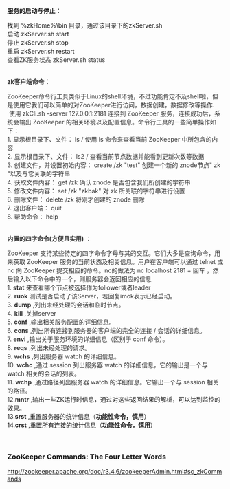 <p><span style="font-size:14px;"><strong>服务的启动与停止：</strong></span></p>
<p><span style="font-size:14px;">找到 %zkHome%\bin 目录，通过该目录下的zkServer.sh<br>启动 zkServer.sh start<br>停止 zkServer.sh stop<br>重启 zkServer.sh restart<br><span style="font-size:14px;color:rgb(51,51,51);">查看ZK服务状态 zkServer.sh status</span></span></p>
<p><br class="atl-forced-newline"><span style="color:rgb(51,51,51);font-size:14px;"><strong>zk客户端命令：</strong></span></p>
<p><span style="font-size:14px;"><span style="font-size:14px;color:rgb(51,51,51);">ZooKeeper命令行工具类似于Linux的shell环境，不过功能肯定不及shell啦，但 是使用它我们可以简单的对ZooKeeper进行访问，数据创建，数据修改等操作. &nbsp;使用 zkCli.sh -server 127.0.0.1:2181 连接到 ZooKeeper 服务，连接成功后，系统会输出 ZooKeeper 的相关环境以及配置信息。命令行工具的一些简单操作如下：</span><br class="atl-forced-newline"><span style="font-size:14px;color:rgb(51,51,51);">1. 显示根目录下、文件： ls / 使用 ls 命令来查看当前 ZooKeeper 中所包含的内容</span><br><span style="font-size:14px;color:rgb(51,51,51);">2. 显示根目录下、文件： ls2 / 查看当前节点数据并能看到更新次数等数据</span><br><span style="font-size:14px;color:rgb(51,51,51);">3. 创建文件，并设置初始内容： create /zk "test" 创建一个新的 znode节点" zk "以及与它关联的字符串</span><br><span style="font-size:14px;color:rgb(51,51,51);">4. 获取文件内容： get /zk 确认 znode 是否包含我们所创建的字符串</span><br><span style="font-size:14px;color:rgb(51,51,51);">5. 修改文件内容： set /zk "zkbak" 对 zk 所关联的字符串进行设置</span><br><span style="font-size:14px;color:rgb(51,51,51);">6. 删除文件： delete /zk 将刚才创建的 znode 删除</span><br><span style="font-size:14px;color:rgb(51,51,51);">7. 退出客户端： quit</span><br><span style="font-size:14px;color:rgb(51,51,51);">8. 帮助命令： help</span></span></p>
<p><br class="atl-forced-newline"><span style="font-size:14px;"><span style="font-size:14px;color:rgb(51,51,51);"><strong>内置的四字命令(方便且实用)</strong></span>&nbsp;：</span></p>
<p><span style="font-size:14px;"><span style="font-size:14px;color:rgb(51,51,51);">ZooKeeper 支持某些特定的四字命令字母与其的交互。它们大多是查询命令，用来获取 ZooKeeper 服务的当前状态及相关信息。用户在客户端可以通过 telnet 或 nc 向 ZooKeeper 提交相应的命令。nc的做法为 nc localhost 2181 + 回车 ，然后输入以下命令中的一个，则服务器会返回相应的信息</span><br class="atl-forced-newline"><span style="font-size:14px;color:rgb(51,51,51);">1.</span> <span style="font-size:14px;color:rgb(51,51,51);"><strong>stat</strong></span> <span style="font-size:14px;color:rgb(51,51,51);">来查看哪个节点被选择作为follower或者leader</span><br><span style="font-size:14px;color:rgb(51,51,51);">2.</span> <span style="font-size:14px;color:rgb(51,51,51);"><strong>ruok</strong></span> <span style="font-size:14px;color:rgb(51,51,51);">测试是否启动了该Server，若回复imok表示已经启动。</span><br><span style="font-size:14px;color:rgb(51,51,51);">3.</span> <span style="font-size:14px;color:rgb(51,51,51);"><strong>dump</strong></span> <span style="font-size:14px;color:rgb(51,51,51);">,列出未经处理的会话和临时节点。</span><br><span style="font-size:14px;color:rgb(51,51,51);">4.</span> <span style="font-size:14px;color:rgb(51,51,51);"><strong>kill</strong></span> <span style="font-size:14px;color:rgb(51,51,51);">,关掉server</span><br><span style="font-size:14px;color:rgb(51,51,51);">5.</span> <span style="font-size:14px;color:rgb(51,51,51);"><strong>conf</strong></span> <span style="font-size:14px;color:rgb(51,51,51);">,输出相关服务配置的详细信息。</span><br><span style="font-size:14px;color:rgb(51,51,51);">6.</span> <span style="font-size:14px;color:rgb(51,51,51);"><strong>cons</strong></span> <span style="font-size:14px;color:rgb(51,51,51);">,列出所有连接到服务器的客户端的完全的连接 / 会话的详细信息。</span><br><span style="font-size:14px;color:rgb(51,51,51);">7.</span> <span style="font-size:14px;color:rgb(51,51,51);"><strong>envi</strong></span> <span style="font-size:14px;color:rgb(51,51,51);">,输出关于服务环境的详细信息（区别于 conf 命令）。</span><br><span style="font-size:14px;color:rgb(51,51,51);">8.</span> <span style="font-size:14px;color:rgb(51,51,51);"><strong>reqs</strong></span> <span style="font-size:14px;color:rgb(51,51,51);">,列出未经处理的请求。</span><br><span style="font-size:14px;color:rgb(51,51,51);">9.</span> <span style="font-size:14px;color:rgb(51,51,51);"><strong>wchs</strong></span> <span style="font-size:14px;color:rgb(51,51,51);">,列出服务器 watch 的详细信息。</span><br><span style="font-size:14px;color:rgb(51,51,51);">10.</span> <span style="font-size:14px;color:rgb(51,51,51);"><strong>wchc</strong></span> <span style="font-size:14px;color:rgb(51,51,51);">,通过 session 列出服务器 watch 的详细信息，它的输出是一个与 watch 相关的会话的列表。</span><br><span style="font-size:14px;color:rgb(51,51,51);">11.</span> <span style="font-size:14px;color:rgb(51,51,51);"><strong>wchp</strong></span> <span style="font-size:14px;color:rgb(51,51,51);">,通过路径列出服务器 watch 的详细信息。它输出一个与 session 相关的路径。</span><br><span style="font-size:14px;color:rgb(51,51,51);">12.<strong>mntr</strong></span> <span style="font-size:14px;color:rgb(51,51,51);">,</span>输出一些ZK运行时信息，通过对这些返回结果的解析，可以达到监控的效果。<br>13.<strong>srst</strong> ,重置服务器的统计信息（<strong>功能性命令，慎用</strong>）<br>14.<strong>crst</strong> ,重置所有连接的统计信息（<strong>功能性命令，慎用</strong>）&nbsp;</span></p>
<p><span style="font-size:14px;"><br></span></p>
<h3 class="h4">ZooKeeper Commands: The Four Letter Words</h3>
<p><a href="http://zookeeper.apache.org/doc/r3.4.6/zookeeperAdmin.html#sc_zkCommands" target="_blank">http://zookeeper.apache.org/doc/r3.4.6/zookeeperAdmin.html#sc_zkCommands</a> </p>
<p><br></p>
